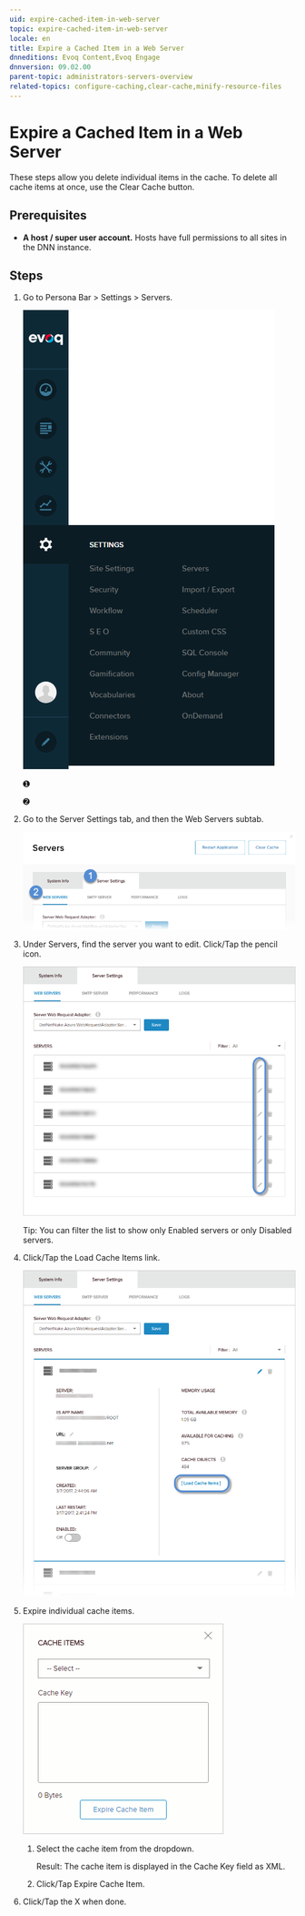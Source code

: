 ```yaml
---
uid: expire-cached-item-in-web-server
topic: expire-cached-item-in-web-server
locale: en
title: Expire a Cached Item in a Web Server
dnneditions: Evoq Content,Evoq Engage
dnnversion: 09.02.00
parent-topic: administrators-servers-overview
related-topics: configure-caching,clear-cache,minify-resource-files
---
```


# Expire a Cached Item in a Web Server

These steps allow you delete individual items in the cache. To delete all cache items at once, use the Clear Cache button.

## Prerequisites

*   **A host / super user account.** Hosts have full permissions to all sites in the DNN instance.

## Steps

1.  Go to Persona Bar \> Settings \> Servers.
    
    ![Persona Bar > Settings > Servers](/images/scr-pbar-host-Settings-E91.png)
    
    ➊
    
    ➋
    
2.  Go to the Server Settings tab, and then the Web Servers subtab.
    
    ![Server Settings > Web Servers](/images/scr-pbtabs-host-Settings-Servers-ServerSettings-WebServers-E90.png)
    
3.  Under Servers, find the server you want to edit. Click/Tap the pencil icon.
    
      
    
    ![](/images/scr-Servers-ServerSettings-WebServers-EditIcon-E90.png)
    
      
    
    Tip: You can filter the list to show only Enabled servers or only Disabled servers.
    
4.  Click/Tap the Load Cache Items link.
    
      
    
    ![](/images/scr-Servers-ServerSettings-WebServers-LoadCacheItems-link-E90.png)
    
      
    
5.  Expire individual cache items.
    
      
    
    ![](/images/scr-Servers-ServerSettings-WebServers-CacheItems.gif)
    
      
    
    1.  Select the cache item from the dropdown.
        
        Result: The cache item is displayed in the Cache Key field as XML.
        
    2.  Click/Tap Expire Cache Item.
6.  Click/Tap the X when done.